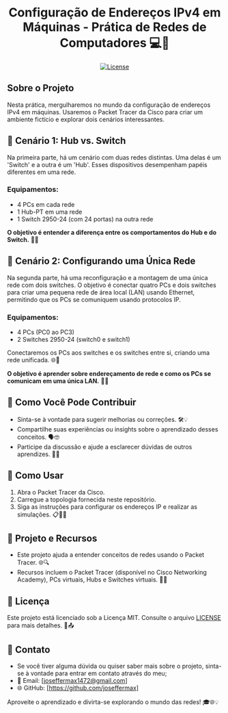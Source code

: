 <h1 align="center">Configuração de Endereços IPv4 em Máquinas - Prática de Redes de Computadores 💻🔌</h1>

<p align="center">
  <a href="https://opensource.org/licenses/MIT">
    <img src="https://img.shields.io/badge/License-MIT-blue.svg" alt="License">
  </a>
</p>

## Sobre o Projeto
Nesta prática, mergulharemos no mundo da configuração de endereços IPv4 em máquinas. Usaremos o Packet Tracer da Cisco para criar um ambiente fictício e explorar dois cenários interessantes.

## 📶 Cenário 1: Hub vs. Switch

Na primeira parte, há um cenário com duas redes distintas. Uma delas é um 'Switch' e a outra é um 'Hub'. Esses dispositivos desempenham papéis diferentes em uma rede.

### Equipamentos:
- 4 PCs em cada rede
- 1 Hub-PT em uma rede
- 1 Switch 2950-24 (com 24 portas) na outra rede

**O objetivo é entender a diferença entre os comportamentos do Hub e do Switch.** 🤔🔄

## 📶 Cenário 2: Configurando uma Única Rede

Na segunda parte, há uma reconfiguração e a montagem de uma única rede com dois switches. O objetivo é conectar quatro PCs e dois switches para criar uma pequena rede de área local (LAN) usando Ethernet, permitindo que os PCs se comuniquem usando protocolos IP.

### Equipamentos:
- 4 PCs (PC0 ao PC3)
- 2 Switches 2950-24 (switch0 e switch1)

Conectaremos os PCs aos switches e os switches entre si, criando uma rede unificada. 🌐🔗

**O objetivo é aprender sobre endereçamento de rede e como os PCs se comunicam em uma única LAN.** 📡👥

## 🤝 Como Você Pode Contribuir 

- Sinta-se à vontade para sugerir melhorias ou correções. 🛠️💡
- Compartilhe suas experiências ou insights sobre o aprendizado desses conceitos. 🗣️🤓
- Participe da discussão e ajude a esclarecer dúvidas de outros aprendizes. 💬🙋

## 🚀 Como Usar

1. Abra o Packet Tracer da Cisco.
2. Carregue a topologia fornecida neste repositório.
3. Siga as instruções para configurar os endereços IP e realizar as simulações. 📋👩‍💻

## 🔧 Projeto e Recursos 

- Este projeto ajuda a entender conceitos de redes usando o Packet Tracer. 🌐🔍
- Recursos incluem o Packet Tracer (disponível no Cisco Networking Academy), PCs virtuais, Hubs e Switches virtuais. 💼🔮

## 📄 Licença 

Este projeto está licenciado sob a Licença MIT. Consulte o arquivo [LICENSE](LICENSE) para mais detalhes. 📜📤

## 📧 Contato 

- Se você tiver alguma dúvida ou quiser saber mais sobre o projeto, sinta-se à vontade para entrar em contato através do meu;
- 📧 Email: [joseffermax1472@gmail.com]
- 🌐 GitHub: [https://github.com/joseffermax]

Aproveite o aprendizado e divirta-se explorando o mundo das redes! 🎓🌐💡
